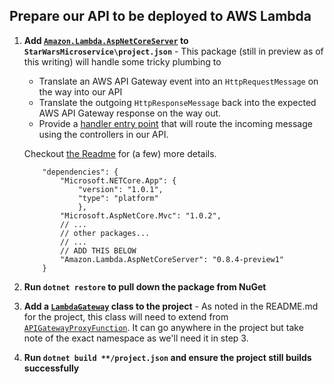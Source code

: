## Prepare our API to be deployed to AWS Lambda

1. **Add [`Amazon.Lambda.AspNetCoreServer`](http://www.nuget.org/packages/Amazon.Lambda.AspNetCoreServer/0.8.2-preview1) to `StarWarsMicroservice\project.json`** - This package (still in preview as of this writing) will handle some tricky plumbing to
    * Translate an AWS API Gateway event into an `HttpRequestMessage` on the way into our API
    * Translate the outgoing `HttpResponseMessage` back into the expected AWS API Gateway response on the way out.
    * Provide a [handler entry point](http://docs.aws.amazon.com/lambda/latest/dg/dotnet-programming-model-handler-types.html) that will route the incoming message using the controllers in our API. 
    
    Checkout [the Readme](https://github.com/aws/aws-lambda-dotnet/tree/master/Libraries/src/Amazon.Lambda.AspNetCoreServer) for (a few) more details.

    ```
        "dependencies": {
            "Microsoft.NETCore.App": {
                "version": "1.0.1",
                "type": "platform"
                },
            "Microsoft.AspNetCore.Mvc": "1.0.2",
            // ...
            // other packages...
            // ...
            // ADD THIS BELOW
            "Amazon.Lambda.AspNetCoreServer": "0.8.4-preview1"
        }
    ```
2. **Run `dotnet restore` to pull down the package from NuGet**
3. **Add a [`LambdaGateway`](StarWarsMicroservice/LambdaGateway.cs) class to the project** - As noted in the README.md for the project, this class will need to extend from [`APIGatewayProxyFunction`](https://github.com/aws/aws-lambda-dotnet/blob/master/Libraries/src/Amazon.Lambda.AspNetCoreServer/APIGatewayProxyFunction.cs).  It can go anywhere in the project but take note of the exact namespace as we'll need it in step 3.
4. **Run `dotnet build **/project.json` and ensure the project still builds successfully**
    
